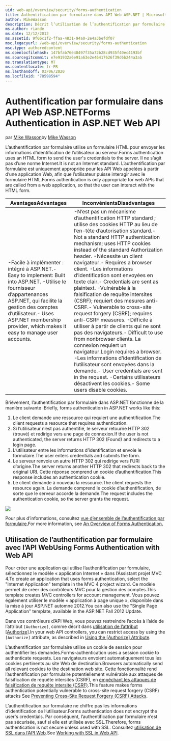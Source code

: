 ```yaml
---
uid: web-api/overview/security/forms-authentication
title: Authentification par formulaire dans API Web ASP.NET | Microsoft Docs
author: MikeWasson
description: Décrit l’utilisation de l’authentification par formulaire dans API Web ASP.NET.
ms.author: riande
ms.date: 12/12/2012
ms.assetid: 9f06c1f2-ffaa-4831-94a0-2e4a3befdf07
msc.legacyurl: /web-api/overview/security/forms-authentication
msc.type: authoredcontent
ms.openlocfilehash: 147bfab76e48497f35a72b28cd935f40ec4193bf
ms.sourcegitcommit: e7e91932a6e91a63e2e46417626f39d6b244a3ab
ms.translationtype: MT
ms.contentlocale: fr-FR
ms.lasthandoff: 03/06/2020
ms.locfileid: "78598594"
---
```

# <a name="forms-authentication-in-aspnet-web-api"></a><span data-ttu-id="553ff-103">Authentification par formulaire dans API Web ASP.NET</span><span class="sxs-lookup"><span data-stu-id="553ff-103">Forms Authentication in ASP.NET Web API</span></span>

<span data-ttu-id="553ff-104">par [Mike Wasson](https://github.com/MikeWasson)</span><span class="sxs-lookup"><span data-stu-id="553ff-104">by [Mike Wasson](https://github.com/MikeWasson)</span></span>

<span data-ttu-id="553ff-105">L’authentification par formulaire utilise un formulaire HTML pour envoyer les informations d’identification de l’utilisateur au serveur.</span><span class="sxs-lookup"><span data-stu-id="553ff-105">Forms authentication uses an HTML form to send the user's credentials to the server.</span></span> <span data-ttu-id="553ff-106">Il ne s’agit pas d’une norme Internet.</span><span class="sxs-lookup"><span data-stu-id="553ff-106">It is not an Internet standard.</span></span> <span data-ttu-id="553ff-107">L’authentification par formulaire est uniquement appropriée pour les API Web appelées à partir d’une application Web, afin que l’utilisateur puisse interagir avec le formulaire HTML.</span><span class="sxs-lookup"><span data-stu-id="553ff-107">Forms authentication is only appropriate for web APIs that are called from a web application, so that the user can interact with the HTML form.</span></span>

| <span data-ttu-id="553ff-108">Avantages</span><span class="sxs-lookup"><span data-stu-id="553ff-108">Advantages</span></span> | <span data-ttu-id="553ff-109">Inconvénients</span><span class="sxs-lookup"><span data-stu-id="553ff-109">Disadvantages</span></span> |
| --- | --- |
| <span data-ttu-id="553ff-110">-Facile à implémenter : intégré à ASP.NET.</span><span class="sxs-lookup"><span data-stu-id="553ff-110">- Easy to implement: Built into ASP.NET.</span></span> <span data-ttu-id="553ff-111">-Utilise le fournisseur d’appartenances ASP.NET, qui facilite la gestion des comptes d’utilisateur.</span><span class="sxs-lookup"><span data-stu-id="553ff-111">- Uses ASP.NET membership provider, which makes it easy to manage user accounts.</span></span> | <span data-ttu-id="553ff-112">-N’est pas un mécanisme d’authentification HTTP standard ; utilise des cookies HTTP au lieu de l’en-tête d’autorisation standard.</span><span class="sxs-lookup"><span data-stu-id="553ff-112">- Not a standard HTTP authentication mechanism; uses HTTP cookies instead of the standard Authorization header.</span></span> <span data-ttu-id="553ff-113">-Nécessite un client navigateur.</span><span class="sxs-lookup"><span data-stu-id="553ff-113">- Requires a browser client.</span></span> <span data-ttu-id="553ff-114">-Les informations d’identification sont envoyées en texte clair.</span><span class="sxs-lookup"><span data-stu-id="553ff-114">- Credentials are sent as plaintext.</span></span> <span data-ttu-id="553ff-115">-Vulnérable à la falsification de requête intersites (CSRF); requiert des mesures anti-CSRF.</span><span class="sxs-lookup"><span data-stu-id="553ff-115">- Vulnerable to cross-site request forgery (CSRF); requires anti-CSRF measures.</span></span> <span data-ttu-id="553ff-116">-Difficile à utiliser à partir de clients qui ne sont pas des navigateurs.</span><span class="sxs-lookup"><span data-stu-id="553ff-116">- Difficult to use from nonbrowser clients.</span></span> <span data-ttu-id="553ff-117">La connexion requiert un navigateur.</span><span class="sxs-lookup"><span data-stu-id="553ff-117">Login requires a browser.</span></span> <span data-ttu-id="553ff-118">-Les informations d’identification de l’utilisateur sont envoyées dans la demande.</span><span class="sxs-lookup"><span data-stu-id="553ff-118">- User credentials are sent in the request.</span></span> <span data-ttu-id="553ff-119">-Certains utilisateurs désactivent les cookies.</span><span class="sxs-lookup"><span data-stu-id="553ff-119">- Some users disable cookies.</span></span> |

<span data-ttu-id="553ff-120">Brièvement, l’authentification par formulaire dans ASP.NET fonctionne de la manière suivante :</span><span class="sxs-lookup"><span data-stu-id="553ff-120">Briefly, forms authentication in ASP.NET works like this:</span></span>

1. <span data-ttu-id="553ff-121">Le client demande une ressource qui requiert une authentification.</span><span class="sxs-lookup"><span data-stu-id="553ff-121">The client requests a resource that requires authentication.</span></span>
2. <span data-ttu-id="553ff-122">Si l’utilisateur n’est pas authentifié, le serveur retourne HTTP 302 (trouvé) et redirige vers une page de connexion.</span><span class="sxs-lookup"><span data-stu-id="553ff-122">If the user is not authenticated, the server returns HTTP 302 (Found) and redirects to a login page.</span></span>
3. <span data-ttu-id="553ff-123">L’utilisateur entre les informations d’identification et envoie le formulaire.</span><span class="sxs-lookup"><span data-stu-id="553ff-123">The user enters credentials and submits the form.</span></span>
4. <span data-ttu-id="553ff-124">Le serveur renvoie un autre HTTP 302 qui redirige vers l’URI d’origine.</span><span class="sxs-lookup"><span data-stu-id="553ff-124">The server returns another HTTP 302 that redirects back to the original URI.</span></span> <span data-ttu-id="553ff-125">Cette réponse comprend un cookie d’authentification.</span><span class="sxs-lookup"><span data-stu-id="553ff-125">This response includes an authentication cookie.</span></span>
5. <span data-ttu-id="553ff-126">Le client demande à nouveau la ressource.</span><span class="sxs-lookup"><span data-stu-id="553ff-126">The client requests the resource again.</span></span> <span data-ttu-id="553ff-127">La demande comprend le cookie d’authentification, de sorte que le serveur accorde la demande.</span><span class="sxs-lookup"><span data-stu-id="553ff-127">The request includes the authentication cookie, so the server grants the request.</span></span>

![](forms-authentication/_static/image1.png)

<span data-ttu-id="553ff-128">Pour plus d’informations, consultez [vue d’ensemble de l’authentification par formulaire.](../../../web-forms/overview/older-versions-security/introduction/an-overview-of-forms-authentication-cs.md)</span><span class="sxs-lookup"><span data-stu-id="553ff-128">For more information, see [An Overview of Forms Authentication.](../../../web-forms/overview/older-versions-security/introduction/an-overview-of-forms-authentication-cs.md)</span></span>

## <a name="using-forms-authentication-with-web-api"></a><span data-ttu-id="553ff-129">Utilisation de l’authentification par formulaire avec l’API Web</span><span class="sxs-lookup"><span data-stu-id="553ff-129">Using Forms Authentication with Web API</span></span>

<span data-ttu-id="553ff-130">Pour créer une application qui utilise l’authentification par formulaire, sélectionnez le modèle « application Internet » dans l’Assistant projet MVC 4.</span><span class="sxs-lookup"><span data-stu-id="553ff-130">To create an application that uses forms authentication, select the "Internet Application" template in the MVC 4 project wizard.</span></span> <span data-ttu-id="553ff-131">Ce modèle permet de créer des contrôleurs MVC pour la gestion des comptes.</span><span class="sxs-lookup"><span data-stu-id="553ff-131">This template creates MVC controllers for account management.</span></span> <span data-ttu-id="553ff-132">Vous pouvez également utiliser le modèle « application à page unique », disponible dans la mise à jour ASP.NET automne 2012.</span><span class="sxs-lookup"><span data-stu-id="553ff-132">You can also use the "Single Page Application" template, available in the ASP.NET Fall 2012 Update.</span></span>

<span data-ttu-id="553ff-133">Dans vos contrôleurs d’API Web, vous pouvez restreindre l’accès à l’aide de l’attribut `[Authorize]`, comme décrit dans [utilisation de l’attribut [Authorize]](authentication-and-authorization-in-aspnet-web-api.md#auth3).</span><span class="sxs-lookup"><span data-stu-id="553ff-133">In your web API controllers, you can restrict access by using the `[Authorize]` attribute, as described in [Using the [Authorize] Attribute](authentication-and-authorization-in-aspnet-web-api.md#auth3).</span></span>

<span data-ttu-id="553ff-134">L’authentification par formulaire utilise un cookie de session pour authentifier les demandes.</span><span class="sxs-lookup"><span data-stu-id="553ff-134">Forms-authentication uses a session cookie to authenticate requests.</span></span> <span data-ttu-id="553ff-135">Les navigateurs envoient automatiquement tous les cookies pertinents au site Web de destination.</span><span class="sxs-lookup"><span data-stu-id="553ff-135">Browsers automatically send all relevant cookies to the destination web site.</span></span> <span data-ttu-id="553ff-136">Cette fonctionnalité rend l’authentification par formulaire potentiellement vulnérable aux attaques de falsification de requête intersites (CSRF), en [empêchant les attaques de falsification de requête intersite (CSRF)](preventing-cross-site-request-forgery-csrf-attacks.md).</span><span class="sxs-lookup"><span data-stu-id="553ff-136">This feature makes forms authentication potentially vulnerable to cross-site request forgery (CSRF) attacks See [Preventing Cross-Site Request Forgery (CSRF) Attacks](preventing-cross-site-request-forgery-csrf-attacks.md).</span></span>

<span data-ttu-id="553ff-137">L’authentification par formulaire ne chiffre pas les informations d’identification de l’utilisateur.</span><span class="sxs-lookup"><span data-stu-id="553ff-137">Forms authentication does not encrypt the user's credentials.</span></span> <span data-ttu-id="553ff-138">Par conséquent, l’authentification par formulaire n’est pas sécurisée, sauf si elle est utilisée avec SSL.</span><span class="sxs-lookup"><span data-stu-id="553ff-138">Therefore, forms authentication is not secure unless used with SSL.</span></span> <span data-ttu-id="553ff-139">Consultez [utilisation de SSL dans l’API Web](working-with-ssl-in-web-api.md).</span><span class="sxs-lookup"><span data-stu-id="553ff-139">See [Working with SSL in Web API](working-with-ssl-in-web-api.md).</span></span>
